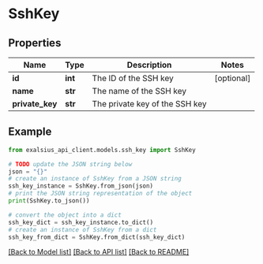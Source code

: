 # SshKey


## Properties

Name | Type | Description | Notes
------------ | ------------- | ------------- | -------------
**id** | **int** | The ID of the SSH key | [optional] 
**name** | **str** | The name of the SSH key | 
**private_key** | **str** | The private key of the SSH key | 

## Example

```python
from exalsius_api_client.models.ssh_key import SshKey

# TODO update the JSON string below
json = "{}"
# create an instance of SshKey from a JSON string
ssh_key_instance = SshKey.from_json(json)
# print the JSON string representation of the object
print(SshKey.to_json())

# convert the object into a dict
ssh_key_dict = ssh_key_instance.to_dict()
# create an instance of SshKey from a dict
ssh_key_from_dict = SshKey.from_dict(ssh_key_dict)
```
[[Back to Model list]](../README.md#documentation-for-models) [[Back to API list]](../README.md#documentation-for-api-endpoints) [[Back to README]](../README.md)


